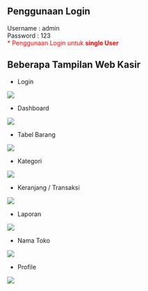 ## Penggunaan Login
Username : admin
<br/>
Password : 123
<br>
<span style="color:red">* Penggunaan Login untuk <b>single User</b> </span>

## Beberapa Tampilan Web Kasir 
- Login
<img src="https://raw.githubusercontent.com/fauzan1892/pos-kasir-php/master/assets/img/picv2/1.png">

- Dashboard 
<img src="https://raw.githubusercontent.com/fauzan1892/pos-kasir-php/master/assets/img/picv2/2.png">

- Tabel Barang
<img src="https://raw.githubusercontent.com/fauzan1892/pos-kasir-php/master/assets/img/picv2/3.png">

- Kategori
<img src="https://raw.githubusercontent.com/fauzan1892/pos-kasir-php/master/assets/img/picv2/4.png">

- Keranjang / Transaksi
<img src="https://raw.githubusercontent.com/fauzan1892/pos-kasir-php/master/assets/img/picv2/5.png">

- Laporan 
<img src="https://raw.githubusercontent.com/fauzan1892/pos-kasir-php/master/assets/img/picv2/6.png">

- Nama Toko 
<img src="https://raw.githubusercontent.com/fauzan1892/pos-kasir-php/master/assets/img/picv2/7.png">

- Profile
<img src="https://raw.githubusercontent.com/fauzan1892/pos-kasir-php/master/assets/img/picv2/8.png">



